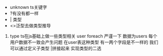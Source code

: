 - unknown ts关键字
- ?有没有都一样
- | 类型
- <>泛型去做类型推导

1. type 
ts在js基础上做一些类型相关
    user foreach
    严谨一下
    数据为users 每个用户数据不一致会产生问题
在user表这种类型 有一两个字段是不一样的 我们可以通过定义子类型 |拼接起来 实现类型的二选
